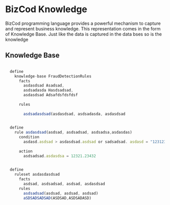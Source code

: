 # BizCod Knowledge 

BizCod programming language provides a powerful mechanism to capture and represent business knowledge. This representation comes in the form of Knowledge Base. Just like the data is captured in the data bses so is the knowledge

## Knowledge Base

```js

  define 
    knowledge-base FraudDetectionRules
      facts 
        asdasdsad Asadsad,  
        asdsadasda Hasdsadsad, 
        asdasdsad Adsafdsfdsfdsf
        
      rules 
      
        asdsadasdsad(asdasdsad, asdsadasda, asdasdsad
        
```


```js
  define 
    rule asdasdsad(asdsad, asdsadsad, asdsadsa,asdasdas) 
      condition
        asdasd.asdsad > asdasdsad.asdsad or sadsadsad. asdasd = "123123123asdas" 
        
      action
        asdsadsad.asdasdsa = 12321.23432
      
```

```js
  define 
    ruleset asdasdasdsad
      facts 
        asdsad, asdsadsad, asdsad, asdasdsad
      rules 
        asdsadsad(asdsad, asdsad, asdsad)
        aSDSADSADSAD(ASDSAD,ASDSADASD)
      
```
